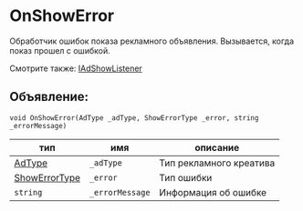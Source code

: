 # OnShowError
Обработчик ошибок показа рекламного объявления. Вызывается, когда показ прошел c ошибкой.

Смотрите также: [IAdShowListener](IAdShowListener.md)

## Объявление:

`void OnShowError(AdType _adType, ShowErrorType _error, string _errorMessage)`

тип | имя | описание
-|-|-
[AdType](../enums/AdType.md) | `_adType` | Тип рекламного креатива
[ShowErrorType](../../enums/ShowErrorType.md) | `_error` | Тип ошибки
`string` | `_errorMessage` | Информация об ошибке